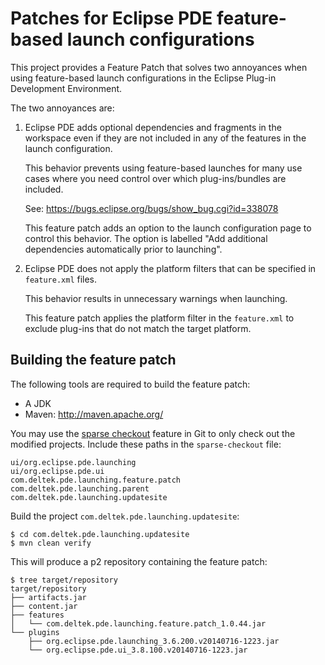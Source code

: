 Patches for Eclipse PDE feature-based launch configurations
===========================================================

This project provides a Feature Patch that solves two annoyances when using feature-based
launch configurations in the Eclipse Plug-in Development Environment.

The two annoyances are:

 1. Eclipse PDE adds optional dependencies and fragments in the workspace even if they are
    not included in any of the features in the launch configuration.

    This behavior prevents using feature-based launches for many use cases where you need
    control over which plug-ins/bundles are included.

    See: https://bugs.eclipse.org/bugs/show_bug.cgi?id=338078

    This feature patch adds an option to the launch configuration page to control this
    behavior. The option is labelled "Add additional dependencies automatically prior to
    launching".

 2. Eclipse PDE does not apply the platform filters that can be specified in `feature.xml`
    files.

    This behavior results in unnecessary warnings when launching.

    This feature patch applies the platform filter in the `feature.xml` to exclude
    plug-ins that do not match the target platform.

Building the feature patch
--------------------------

The following tools are required to build the feature patch:

 * A JDK
 * Maven: http://maven.apache.org/

You may use the [sparse
checkout](http://jasonkarns.com/blog/subdirectory-checkouts-with-git-sparse-checkout/)
feature in Git to only check out the modified projects. Include these paths in the
`sparse-checkout` file:

    ui/org.eclipse.pde.launching
    ui/org.eclipse.pde.ui
    com.deltek.pde.launching.feature.patch
    com.deltek.pde.launching.parent
    com.deltek.pde.launching.updatesite

Build the project `com.deltek.pde.launching.updatesite`:

    $ cd com.deltek.pde.launching.updatesite
    $ mvn clean verify

This will produce a p2 repository containing the feature patch:

    $ tree target/repository
    target/repository
    ├── artifacts.jar
    ├── content.jar
    ├── features
    │   └── com.deltek.pde.launching.feature.patch_1.0.44.jar
    └── plugins
        ├── org.eclipse.pde.launching_3.6.200.v20140716-1223.jar
        └── org.eclipse.pde.ui_3.8.100.v20140716-1223.jar
